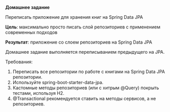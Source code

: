 **Домашнее задание**

Переписать приложение для хранения книг на Spring Data JPA

**Цель**:      максимально просто писать слой репозиториев с применением современных подходов

**Результат**: приложение со слоем репозиториев на Spring Data JPA

Домашнее задание выполняется переписыванием предыдущего на JPA.

Требования:
1. Переписать все репозитории по работе с книгами на Spring Data JPA репозитории.
2. Используйте spring-boot-starter-data-jpa.
3. Кастомные методы репозиториев (или с хитрым @Query) покрыть тестами, используя H2.
4. @Transactional рекомендуется ставить на методы сервисов, а не репозиториев.